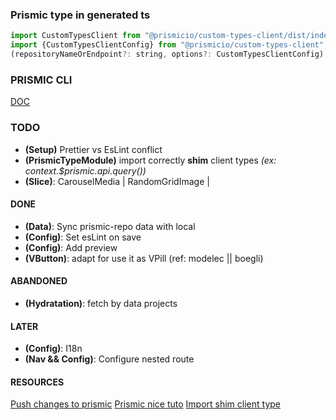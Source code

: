 ### Prismic type in generated ts 

```` javascript
import CustomTypesClient from "@prismicio/custom-types-client/dist/index";
import {CustomTypesClientConfig} from "@prismicio/custom-types-client";
(repositoryNameOrEndpoint?: string, options?: CustomTypesClientConfig): typeof CustomTypesClient;
````

### PRISMIC CLI
[DOC](https://prismic.io/docs/technical-reference/prismic-cli)


### TODO
* **(Setup)** Prettier vs EsLint conflict
* **(PrismicTypeModule)** import correctly **shim** client types _(ex: context.$prismic.api.query())_
* **(Slice)**: CarouselMedia | RandomGridImage |


#### DONE
* **(Data)**: Sync prismic-repo data with local
* **(Config)**: Set esLint on save
* **(Config)**: Add preview
* **(VButton)**: adapt for use it as VPill (ref: modelec || boegli)


#### ABANDONED
* **(Hydratation)**: fetch by data projects


#### LATER  
* **(Config)**: I18n  
* **(Nav && Config)**: Configure nested route


#### RESOURCES
[Push changes to prismic](https://prismic.io/docs/slice-machine#push-changes-to-prismic)
[Prismic nice tuto](https://www.hamedbahram.io/notes/prismic)
[Import shim client type](https://github.com/prismicio/prismic-vue/issues/5#issuecomment-493795628)
